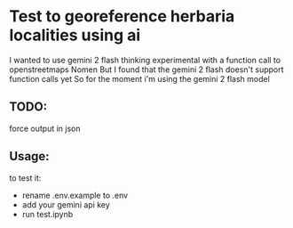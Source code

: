 # Test to georeference herbaria localities using ai
I wanted to use gemini 2 flash thinking experimental with a function call to openstreetmaps Nomen
But I found that the gemini 2 flash doesn't support function calls yet
So for the moment i'm using the gemini 2 flash model

## TODO:
force output in json

## Usage:
to test it: 
- rename .env.example to .env
- add your gemini api key
- run test.ipynb